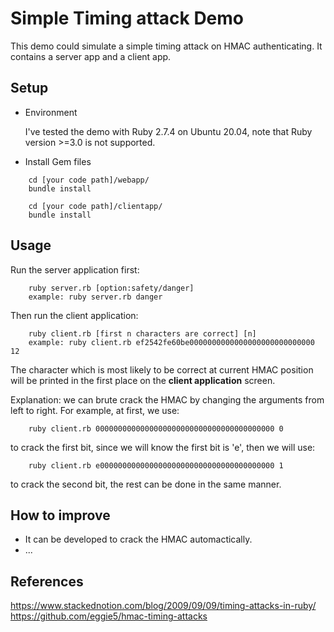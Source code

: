 Simple Timing attack Demo
=========

This demo could simulate a simple timing attack on HMAC authenticating. It contains a server app and a client app.

Setup
-----

* Environment

    I've tested the demo with Ruby 2.7.4 on Ubuntu 20.04, note that Ruby version >=3.0 is not supported.

* Install Gem files

```
    cd [your code path]/webapp/
    bundle install

    cd [your code path]/clientapp/
    bundle install
```

Usage
-----

Run the server application first:
```
    ruby server.rb [option:safety/danger]
    example: ruby server.rb danger
```
Then run the client application:
```
    ruby client.rb [first n characters are correct] [n]
    example: ruby client.rb ef2542fe60be0000000000000000000000000000 12 
```

The character which is most likely to be correct at current HMAC position will be printed in the first place on the **client application** screen.

Explanation: we can brute crack the HMAC by changing the arguments from left to right. For example, at first, we use: 
```
    ruby client.rb 0000000000000000000000000000000000000000 0 
```
to crack the first bit, since we will know the first bit is 'e', then we will use:
```
    ruby client.rb e000000000000000000000000000000000000000 1 
```
to crack the second bit, the rest can be done in the same manner.



How to improve 
------------

 * It can be developed to crack the HMAC automactically.
 * ...

References 
------------

https://www.stackednotion.com/blog/2009/09/09/timing-attacks-in-ruby/
https://github.com/eggie5/hmac-timing-attacks